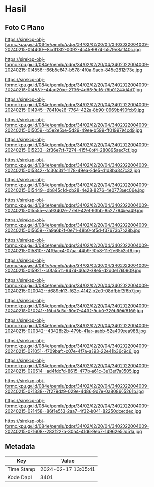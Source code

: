 # Hasil

## Foto C Plano

https://sirekap-obj-formc.kpu.go.id/084e/pemilu/pdpr/34/02/02/20/04/3402022004009-20240215-014400--8cdf13f2-0092-4c45-9874-b579e8a1f40c.jpg

https://sirekap-obj-formc.kpu.go.id/084e/pemilu/pdpr/34/02/02/20/04/3402022004009-20240215-014556--66b5e647-b578-4f0a-9acb-845e2812f73e.jpg

https://sirekap-obj-formc.kpu.go.id/084e/pemilu/pdpr/34/02/02/20/04/3402022004009-20240215-014831--44ad20be-2736-4d65-9c16-f6b01243d4d7.jpg

https://sirekap-obj-formc.kpu.go.id/084e/pemilu/pdpr/34/02/02/20/04/3402022004009-20240215-014945--78410e26-7764-422a-8b90-0969b490fcb9.jpg

https://sirekap-obj-formc.kpu.go.id/084e/pemilu/pdpr/34/02/02/20/04/3402022004009-20240215-015059--b5e2e5be-5d29-49ee-b599-ff0199794cd9.jpg

https://sirekap-obj-formc.kpu.go.id/084e/pemilu/pdpr/34/02/02/20/04/3402022004009-20240215-015233--2f36e7cf-7274-415f-8bf4-280895aec7cf.jpg

https://sirekap-obj-formc.kpu.go.id/084e/pemilu/pdpr/34/02/02/20/04/3402022004009-20240215-015342--fc30c39f-1178-49ea-8de5-d1d8ba347c32.jpg

https://sirekap-obj-formc.kpu.go.id/084e/pemilu/pdpr/34/02/02/20/04/3402022004009-20240215-015449--db845d1d-cb28-4e28-8276-4e0773aec06e.jpg

https://sirekap-obj-formc.kpu.go.id/084e/pemilu/pdpr/34/02/02/20/04/3402022004009-20240215-015555--aa93402e-77e0-42ef-93bb-8527794bea49.jpg

https://sirekap-obj-formc.kpu.go.id/084e/pemilu/pdpr/34/02/02/20/04/3402022004009-20240215-015659--7a9a6b2f-0e71-48b0-bf5d-f37673b7b28b.jpg

https://sirekap-obj-formc.kpu.go.id/084e/pemilu/pdpr/34/02/02/20/04/3402022004009-20240215-015810--74f9acc4-07aa-44b9-90b8-11e2e65b2cf6.jpg

https://sirekap-obj-formc.kpu.go.id/084e/pemilu/pdpr/34/02/02/20/04/3402022004009-20240215-015921--c0fa551c-9474-40d2-88e5-d2d0e1760909.jpg

https://sirekap-obj-formc.kpu.go.id/084e/pemilu/pdpr/34/02/02/20/04/3402022004009-20240215-020042--d689cb13-f62c-4142-b2e0-08dfbbf2f6b7.jpg

https://sirekap-obj-formc.kpu.go.id/084e/pemilu/pdpr/34/02/02/20/04/3402022004009-20240215-020241--16bd3d5d-50e7-4432-9cb0-729b596f8169.jpg

https://sirekap-obj-formc.kpu.go.id/084e/pemilu/pdpr/34/02/02/20/04/3402022004009-20240215-020342--43428b2b-479b-41ab-aabb-52a409eea988.jpg

https://sirekap-obj-formc.kpu.go.id/084e/pemilu/pdpr/34/02/02/20/04/3402022004009-20240215-021051--f709bafc-c07e-4f7a-a393-22e41b36d9c6.jpg

https://sirekap-obj-formc.kpu.go.id/084e/pemilu/pdpr/34/02/02/20/04/3402022004009-20240215-020514--ad4fdc7d-8615-477b-a61c-3e13ef7a0505.jpg

https://sirekap-obj-formc.kpu.go.id/084e/pemilu/pdpr/34/02/02/20/04/3402022004009-20240215-021338--7f279d29-029e-4d86-9d7e-0a808605261b.jpg

https://sirekap-obj-formc.kpu.go.id/084e/pemilu/pdpr/34/02/02/20/04/3402022004009-20240215-021458--86f1e553-2aa7-4f32-b041-82250dcecdec.jpg

https://sirekap-obj-formc.kpu.go.id/084e/pemilu/pdpr/34/02/02/20/04/3402022004009-20240215-021608--283f222a-30a4-41d6-9eb7-14962e50d51a.jpg


## Metadata

| Key        | Value               |
| ---------- | ------------------- |
| Time Stamp | 2024-02-17 13:05:41 |
| Kode Dapil | 3401                |



